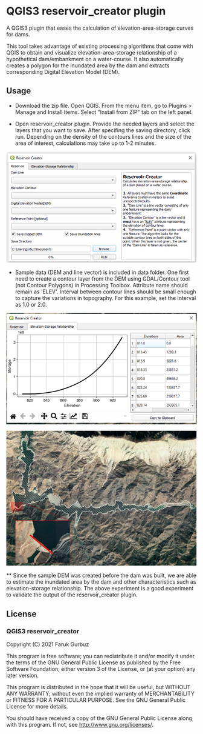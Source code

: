 QGIS3 reservoir_creator plugin
=================================

A QGIS3 plugin that eases the calculation of elevation-area-storage curves for dams.

This tool takes advantage of existing processing algorithms that come with QGIS to obtain and visualize elevation-area-storage relationship of a hypothetical dam/embankment on a water-course. It also automatically creates a polygon for the inundated area by the dam and extracts corresponding Digital Elevation Model (DEM). 

Usage
------
* Download the zip file. Open QGIS. From the menu item, go to Plugins > Manage and Install Items. Select "Install from ZIP" tab on the left panel.

* Open reservoir_creator plugin. Provide the needed layers and select the layers that you want to save. After specifing the saving directory, click run. Depending on the density of the contours lines and the size of the area of interest, calculations may take up to 1-2 minutes. 

![Main Dialog](/data/dialog.png "Reservoir Creator Dialog")

* Sample data (DEM and line vector) is included in data folder. One first need to create a contour layer from the DEM using GDAL/Contour tool (not Contour Polygons) in Processing Toolbox. Attribute name should remain as 'ELEV'. Interval between contour lines should be small enough to capture the variations in topography. For this example, set the interval as 1.0 or 2.0.      

![Plot](/data/result.png "Resulting Figure")



![Example](/data/ex.png "Inundated Area")

** Since the sample DEM was created before the dam was built, we are able to estimate the inundated area by the dam and other characteristics such as elevation-storage relationship. The above experiment is a good experiment to validate the output of the reservoir_creator plugin.   

License
--------
### QGIS3 reservoir_creator
Copyright (C) 2021 Faruk Gurbuz

This program is free software; you can redistribute it and/or modify it under the terms of the GNU General Public License as published by the Free Software Foundation; either version 3 of the License, or (at your option) any later version.   

This program is distributed in the hope that it will be useful, but WITHOUT ANY WARRANTY; without even the implied warranty of MERCHANTABILITY or FITNESS FOR A PARTICULAR PURPOSE.  See the GNU General Public License for more details.

You should have received a copy of the GNU General Public License along with this program.  If not, see <http://www.gnu.org/licenses/>.